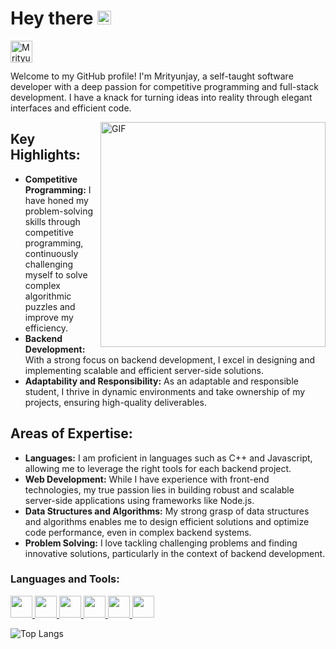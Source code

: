 # Hey there <img src="https://media.giphy.com/media/hvRJCLFzcasrR4ia7z/giphy.gif" width="22px">

<a href="https://www.linkedin.com/in/mrityunjaynpandey/">
  <img align="left" alt="Mrityunjay's LinkedIN" width="35" src="https://user-images.githubusercontent.com/63851158/214014425-6161b57b-39a6-4711-859f-f90f7d439842.png" />
</a>

<br />
<br />

Welcome to my GitHub profile! I'm Mrityunjay, a self-taught software developer with a deep passion for competitive programming and full-stack development. I have a knack for turning ideas into reality through elegant interfaces and efficient code.

<img align="right" alt="GIF" src="https://media.tenor.com/6hVEKMxmQLUAAAAC/cat-laptop.gif" width="360" hight="360"/>

  <h2>Key Highlights:</h2>
  <ul>
    <li><strong>Competitive Programming:</strong> I have honed my problem-solving skills through competitive programming, continuously challenging myself to solve complex algorithmic puzzles and improve my efficiency.</li>
    <li><strong>Backend Development:</strong> With a strong focus on backend development, I excel in designing and implementing scalable and efficient server-side solutions.</li>
    <li><strong>Adaptability and Responsibility:</strong> As an adaptable and responsible student, I thrive in dynamic environments and take ownership of my projects, ensuring high-quality deliverables.</li>
  </ul>

  <h2>Areas of Expertise:</h2>
  <ul>
    <li><strong>Languages:</strong> I am proficient in languages such as C++ and Javascript, allowing me to leverage the right tools for each backend project.</li>
    <li><strong>Web Development:</strong> While I have experience with front-end technologies, my true passion lies in building robust and scalable server-side applications using frameworks like Node.js.</li>
    <li><strong>Data Structures and Algorithms:</strong> My strong grasp of data structures and algorithms enables me to design efficient solutions and optimize code performance, even in complex backend systems.</li>
    <li><strong>Problem Solving:</strong> I love tackling challenging problems and finding innovative solutions, particularly in the context of backend development.</li>
  </ul>

  
### Languages and Tools:
<div style="display: inline">
<a href="https://graphql.org/">
  <img height="35" src="https://img.icons8.com/?size=512&id=zdI5E8moxhs-&format=png">
</a>  
<a href="https://www.typescriptlang.org/">
  <img height="35" src="https://img.icons8.com/?size=1x&id=uJM6fQYqDaZK&format=png">
</a>  
<a href="https://www.mongodb.com/">  
  <img height="35" src="https://img.icons8.com/?size=512&id=nn5BRPhPpKAT&format=png">
</a>    
<a href="https://codeforces.com/submissions/_joKer_0">
  <img height="35" src="https://img.icons8.com/?size=512&id=TpULddJc4gTh&format=png">
</a>  
<a href="https://nodejs.org/en/about">
  <img height="35" src="https://img.icons8.com/?size=512&id=54087&format=png">
</a>  
<a href="https://react.dev/">
  <img height="35" src="https://img.icons8.com/?size=512&id=asWSSTBrDlTW&format=png">
</a>  
</div>
<br>

![Top Langs](https://github-readme-stats.vercel.app/api/top-langs/?username=MrityunjayNPandey&layout=compact&theme=gotham)


